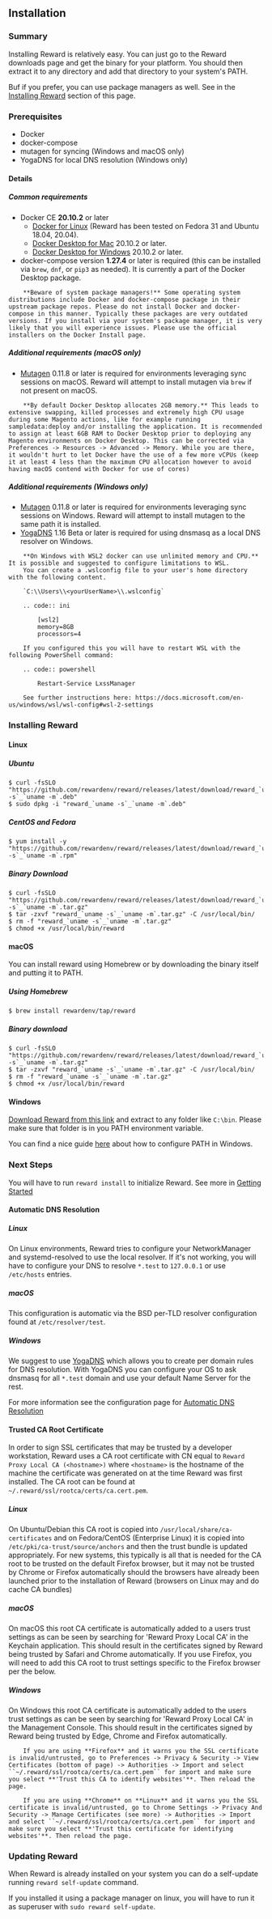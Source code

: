 ## Installation

### Summary

Installing Reward is relatively easy. You can just go to the Reward downloads page and get the binary for your platform.
You should then extract it to any directory and add that directory to your system's PATH.

Buf if you prefer, you can use package managers as well. See in the [Installing Reward](installation.html#installing-reward) section of this page.

### Prerequisites

* Docker
* docker-compose
* mutagen for syncing (Windows and macOS only)
* YogaDNS for local DNS resolution (Windows only)

#### Details
##### Common requirements

* Docker CE **20.10.2** or later
  * [Docker for Linux](https://docs.docker.com/engine/install/#server) (Reward has been tested on Fedora 31 and Ubuntu 18.04, 20.04).
  * [Docker Desktop for Mac](https://hub.docker.com/editions/community/docker-ce-desktop-mac) 20.10.2 or later.
  * [Docker Desktop for Windows](https://hub.docker.com/editions/community/docker-ce-desktop-windows/) 20.10.2 or later.
* docker-compose version **1.27.4** or later is required (this can be installed via `brew`, `dnf`, or `pip3` as needed). It is currently a part of the Docker Desktop package.

``` warning::
    **Beware of system package managers!** Some operating system distributions include Docker and docker-compose package in their upstream package repos. Please do not install Docker and docker-compose in this manner. Typically these packages are very outdated versions. If you install via your system's package manager, it is very likely that you will experience issues. Please use the official installers on the Docker Install page.
```

##### Additional requirements (macOS only)

* [Mutagen](https://github.com/mutagen-io/mutagen/releases/) 0.11.8 or later is required for environments leveraging sync sessions on macOS. Reward will attempt to install mutagen via `brew` if not present on macOS.

``` warning::
    **By default Docker Desktop allocates 2GB memory.** This leads to extensive swapping, killed processes and extremely high CPU usage during some Magento actions, like for example running sampledata:deploy and/or installing the application. It is recommended to assign at least 6GB RAM to Docker Desktop prior to deploying any Magento environments on Docker Desktop. This can be corrected via Preferences -> Resources -> Advanced -> Memory. While you are there, it wouldn't hurt to let Docker have the use of a few more vCPUs (keep it at least 4 less than the maximum CPU allocation however to avoid having macOS contend with Docker for use of cores)
```

##### Additional requirements (Windows only)

* [Mutagen](https://github.com/mutagen-io/mutagen/releases/) 0.11.8 or later is required for environments leveraging sync sessions on Windows. Reward will attempt to install mutagen to the same path it is installed.
* [YogaDNS](https://www.yogadns.com/download/) 1.16 Beta or later is required for using dnsmasq as a local DNS resolver on Windows.

``` warning::
    **On Windows with WSL2 docker can use unlimited memory and CPU.** It is possible and suggested to configure limitations to WSL.
    You can create a .wslconfig file to your user's home directory with the following content.

    `C:\\Users\\<yourUserName>\\.wslconfig`

    .. code:: ini

        [wsl2]
        memory=8GB
        processors=4

    If you configured this you will have to restart WSL with the following PowerShell command:

    .. code:: powershell

        Restart-Service LxssManager

    See further instructions here: https://docs.microsoft.com/en-us/windows/wsl/wsl-config#wsl-2-settings
```

### Installing Reward

#### Linux

##### Ubuntu

```
$ curl -fsSLO "https://github.com/rewardenv/reward/releases/latest/download/reward_`uname -s`_`uname -m`.deb"
$ sudo dpkg -i "reward_`uname -s`_`uname -m`.deb"
```

##### CentOS and Fedora

```
$ yum install -y "https://github.com/rewardenv/reward/releases/latest/download/reward_`uname -s`_`uname -m`.rpm"
```

##### Binary Download

```
$ curl -fsSLO "https://github.com/rewardenv/reward/releases/latest/download/reward_`uname -s`_`uname -m`.tar.gz"
$ tar -zxvf "reward_`uname -s`_`uname -m`.tar.gz" -C /usr/local/bin/
$ rm -f "reward_`uname -s`_`uname -m`.tar.gz"
$ chmod +x /usr/local/bin/reward
```

#### macOS

You can install reward using Homebrew or by downloading the binary itself and putting it to PATH.

##### Using Homebrew
```
$ brew install rewardenv/tap/reward
```

##### Binary download
```
$ curl -fsSLO "https://github.com/rewardenv/reward/releases/latest/download/reward_`uname -s`_`uname -m`.tar.gz"
$ tar -zxvf "reward_`uname -s`_`uname -m`.tar.gz" -C /usr/local/bin/
$ rm -f "reward_`uname -s`_`uname -m`.tar.gz"
$ chmod +x /usr/local/bin/reward
```

#### Windows

[Download Reward from this link](https://github.com/rewardenv/reward/releases/latest/download/reward_windows_x86_64.zip)
and extract to any folder like `C:\bin`. Please make sure that folder is in you PATH environment variable.

You can find a nice guide [here](https://www.architectryan.com/2018/03/17/add-to-the-path-on-windows-10/) about how
to configure PATH in Windows.

### Next Steps

You will have to run `reward install` to initialize Reward. See more in [Getting Started](getting-started.md)

#### Automatic DNS Resolution

##### Linux

On Linux environments, Reward tries to configure your NetworkManager and systemd-resolved to use the local resolver. If it's not working, you will have to configure your DNS to resolve `*.test` to `127.0.0.1` or use `/etc/hosts` entries.

##### macOS

This configuration is automatic via the BSD per-TLD resolver configuration found at `/etc/resolver/test`.

##### Windows

We suggest to use [YogaDNS](https://www.yogadns.com/download/) which allows you to create per domain rules for DNS resolution. With YogaDNS you can configure your OS to ask dnsmasq for all `*.test` domain and use your default Name Server for the rest.

For more information see the configuration page for [Automatic DNS Resolution](configuration/dns-resolver.html#windows)

#### Trusted CA Root Certificate

In order to sign SSL certificates that may be trusted by a developer workstation, Reward uses a CA root certificate with CN equal to `Reward Proxy Local CA (<hostname>)` where `<hostname>` is the hostname of the machine the certificate was generated on at the time Reward was first installed. The CA root can be found at `~/.reward/ssl/rootca/certs/ca.cert.pem`.

##### Linux

On Ubuntu/Debian this CA root is copied into `/usr/local/share/ca-certificates` and on Fedora/CentOS (Enterprise Linux) it is copied into `/etc/pki/ca-trust/source/anchors` and then the trust bundle is updated appropriately. For new systems, this typically is all that is needed for the CA root to be trusted on the default Firefox browser, but it may not be trusted by Chrome or Firefox automatically should the browsers have already been launched prior to the installation of Reward (browsers on Linux may and do cache CA bundles)

##### macOS

On macOS this root CA certificate is automatically added to a users trust settings as can be seen by searching for 'Reward Proxy Local CA' in the Keychain application. This should result in the certificates signed by Reward being trusted by Safari and Chrome automatically. If you use Firefox, you will need to add this CA root to trust settings specific to the Firefox browser per the below.

##### Windows

On Windows this root CA certificate is automatically added to the users trust settings as can be seen by searching for 'Reward Proxy Local CA' in the Management Console. This should result in the certificates signed by Reward being trusted by Edge, Chrome and Firefox automatically.

``` note::
    If you are using **Firefox** and it warns you the SSL certificate is invalid/untrusted, go to Preferences -> Privacy & Security -> View Certificates (bottom of page) -> Authorities -> Import and select ``~/.reward/ssl/rootca/certs/ca.cert.pem`` for import and make sure you select **'Trust this CA to identify websites'**. Then reload the page.

    If you are using **Chrome** on **Linux** and it warns you the SSL certificate is invalid/untrusted, go to Chrome Settings -> Privacy And Security -> Manage Certificates (see more) -> Authorities -> Import and select ``~/.reward/ssl/rootca/certs/ca.cert.pem`` for import and make sure you select **'Trust this certificate for identifying websites'**. Then reload the page.
```

### Updating Reward

When Reward is already installed on your system you can do a self-update running `reward self-update` command.

If you installed it using a package manager on linux,
you will have to run it as superuser with `sudo reward self-update`.

